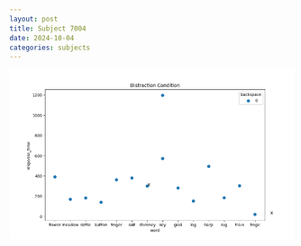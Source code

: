 ```yaml
---
layout: post
title: Subject 7004
date: 2024-10-04
categories: subjects
---
```


![](data/7004/run-3/7004_rt_acc_fuzzy_delay.png)
